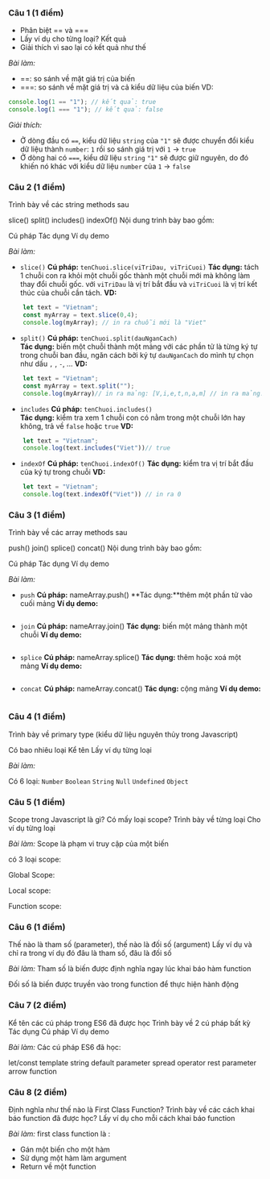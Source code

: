 ### Câu 1 (1 điểm)

- Phân biệt == và ===
- Lấy ví dụ cho từng loại? Kết quả
- Giải thích vì sao lại có kết quả như thế

*Bài làm:*

- ==: so sánh về mặt giá trị của biến
- ===: so sánh về mặt giá trị và cả kiểu dữ liệu của biến
VD:
```javascript
console.log(1 == "1"); // kết quả: true
console.log(1 === "1"); // kết quả: false
```
*Giải thích:*

- Ở dòng đầu có `==`, kiểu dữ liệu `string` của `"1"` sẽ được chuyển đổi kiểu dữ liệu thành `number`: `1` rồi so sánh giá trị với `1` -> `true`
- Ở dòng hai có `===`, kiểu dữ liệu `string` `"1"` sẽ được giữ nguyên, do đó khiến nó khác với kiểu dữ liệu `number` của `1` -> `false`    
### Câu 2 (1 điểm)

Trình bày về các string methods sau

slice()
split()
includes()
indexOf()
Nội dung trình bày bao gồm:

Cú pháp
Tác dụng
Ví dụ demo

*Bài làm:* 
- `slice()`
**Cú pháp:**  `tenChuoi.slice(viTriDau, viTriCuoi)`
**Tác dụng:** tách 1 chuỗi con ra khỏi một chuỗi gốc thành một chuỗi mới mà không làm thay đổi chuỗi gốc. với `viTriDau` là vị trí bắt đầu và `viTriCuoi` là vị trí kết thúc của chuỗi cần tách. 
**VD:**
```javascript
    let text = "Vietnam";
    const myArray = text.slice(0,4);
    console.log(myArray); // in ra chuỗi mới là "Viet"
```
- `split()`
**Cú pháp:** `tenChuoi.split(dauNganCach)`  
**Tác dụng:** biến một chuỗi thành một mảng với các phần tử là từng ký tự trong chuỗi ban đầu, ngăn cách bởi ký tự `dauNganCach` do mình tự chọn như dấu `,` , `-`, ...
**VD:**
```javascript
    let text = "Vietnam";
    const myArray = text.split("");
    console.log(myArray)// in ra mảng: [V,i,e,t,n,a,m] // in ra mảng: [V,i,e,t,n,a,m]
```
- `includes`
**Cú pháp:** `tenChuoi.includes()`  
**Tác dụng:** kiểm tra xem 1 chuỗi con có nằm trong một chuỗi lớn hay không, trả về `false` hoặc `true`
**VD:**
```javascript
    let text = "Vietnam";
    console.log(text.includes("Viet"))// true
```
- `indexOf`
**Cú pháp:** `tenChuoi.indexOf()`
**Tác dụng:** kiểm tra vị trí bắt đầu của ký tự trong chuỗi
**VD:** 
```javascript
    let text = "Vietnam";
    console.log(text.indexOf("Viet")) // in ra 0
```

### Câu 3 (1 điểm)

Trình bày về các array methods sau

push()
join()
splice()
concat()
Nội dung trình bày bao gồm:

Cú pháp
Tác dụng
Ví dụ demo

*Bài làm:*

- `push`
**Cú pháp:** nameArray.push()
**Tác dụng:**thêm một phần tử vào cuối mảng
**Ví dụ demo:**
```javascript

```
- `join`
**Cú pháp:** nameArray.join()
**Tác dụng:** biến một mảng thành một chuỗi
**Ví dụ demo:**
```javascript

```
- `splice`
**Cú pháp:** nameArray.splice()
**Tác dụng:** thêm hoặc xoá một mảng
**Ví dụ demo:**
```javascript

```
- `concat`
**Cú pháp:** nameArray.concat()
**Tác dụng:** cộng mảng 
**Ví dụ demo:**
```javascript

```

### Câu 4 (1 điểm)

Trình bày về primary type (kiểu dữ liệu nguyên thủy trong Javascript)

Có bao nhiêu loại
Kể tên
Lấy ví dụ từng loại

*Bài làm:*

Có 6 loại: 
`Number`
`Boolean`
`String`
`Null`
`Undefined`
`Object`

### Câu 5 (1 điểm)

Scope trong Javascript là gì?
Có mấy loại scope?
Trình bày về từng loại
Cho ví dụ từng loại

*Bài làm:*
Scope là phạm vi truy cập của một biến

có 3 loại scope:

Global Scope: 

Local scope:

Function scope:

### Câu 6 (1 điểm)

Thế nào là tham số (parameter), thế nào là đối số (argument)
Lấy ví dụ và chỉ ra trong ví dụ đó đâu là tham số, đâu là đối số

*Bài làm:*
Tham số là biến được định nghĩa ngay lúc khai báo hàm function

Đối số là biến được truyền vào trong function để thực hiện hành động
### Câu 7 (2 điểm)

Kể tên các cú pháp trong ES6 đã được học
Trình bày về 2 cú pháp bất kỳ
Tác dụng
Cú pháp
Ví dụ demo

*Bài làm:*
Các cú pháp ES6 đã học:

let/const
template string
default parameter
spread operator
rest parameter
arrow function

### Câu 8 (2 điểm)

Định nghĩa như thế nào là First Class Function?
Trình bày về các cách khai báo function đã được học? Lấy ví dụ cho mỗi cách khai báo function

*Bài làm:*
first class function là :
- Gán một biến cho một hàm
- Sử dụng một hàm làm argument
- Return về một function
